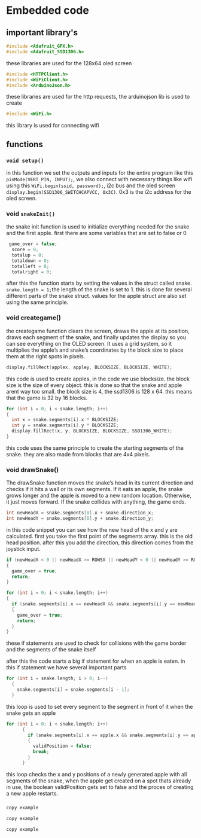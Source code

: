 # Embedded code

## important library's

```cpp
#include <Adafruit_GFX.h>
#include <Adafruit_SSD1306.h>
```

these libraries are used for the 128x64 oled screen
```cpp
#include <HTTPClient.h>
#include <WiFiClient.h>
#include <ArduinoJson.h>
```
these libraries are used for the http requests, the arduinojson lib is used to create 

```cpp
#include <WiFi.h>
```
this library is used for connecting wifi

## functions

### `void setup()`
in this function we set the outputs and inputs for the entire program like this `pinMode(VERT_PIN, INPUT);`, we also connect with necessary things like wifi using this `WiFi.begin(ssid, password);`, i2c bus and the oled screen `display.begin(SSD1306_SWITCHCAPVCC, 0x3C)`. 0x3 is the i2c address for the oled screen.

### void `snakeInit()`
the snake init function is used to initialize everything needed for the snake and the first apple. first there are some variables that are set to false or 0
```cpp
 game_over = false;
  score = 0;
  totalup = 0;
  totaldown = 0;
  totalleft = 0;
  totalright = 0;
```
after this the function starts by setting the values in the struct called snake. `snake.length = 1;`the length of the snake is set to 1. this is done for several different parts of the snake struct. values for the apple struct are also set using the same principle.

### void creategame()
the creategame function clears the screen, draws the apple at its position, draws each segment of the snake, and finally updates the display so you can see everything on the OLED screen. It uses a grid system, so it multiplies the apple’s and snake’s coordinates by the block size to place them at the right spots in pixels.

```cpp
display.fillRect(applex, appley, BLOCKSIZE, BLOCKSIZE, WHITE);
```
this code is used to create apples, in the code we use blocksize. the block size is the size of every object. this is done so that the snake and apple arent way too small. the block size is 4, the ssd1306 is 128 x 64. this means that the game is 32 by 16 blocks.

```cpp
for (int i = 0; i < snake.length; i++)
{
  int x = snake.segments[i].x * BLOCKSIZE;
  int y = snake.segments[i].y * BLOCKSIZE;
  display.fillRect(x, y, BLOCKSIZE, BLOCKSIZE, SSD1306_WHITE);
}
```
this code uses the same principle to create the starting segments of the snake. they are also made from blocks that are 4x4 pixels.

### void drawSnake()
The drawSnake function moves the snake’s head in its current direction and checks if it hits a wall or its own segments. If it eats an apple, the snake grows longer and the apple is moved to a new random location. Otherwise, it just moves forward. If the snake collides with anything, the game ends.

```cpp
int newHeadX = snake.segments[0].x + snake.direction_x;
int newHeadY = snake.segments[0].y + snake.direction_y;
```
in this code snippet you can see how the new head of the x and y are calculated. first you take the first point of the segments array. this is the old head position. after this you add the direction, this direction comes from the joystick input. 


```cpp
if (newHeadX < 0 || newHeadX >= ROWSX || newHeadY < 0 || newHeadY >= ROWSY)
{
  game_over = true;
  return;
}

for (int i = 0; i < snake.length; i++)
{
  if (snake.segments[i].x == newHeadX && snake.segments[i].y == newHeadY)
  {
    game_over = true;
    return;
  }
}
```
these if statements are used to check for collisions with the game border and the segments of the snake itself

after this the code starts a big if statement for when an apple is eaten. in this if statement we have several important parts
```cpp
for (int i = snake.length; i > 0; i--)
  {
    snake.segments[i] = snake.segments[i - 1];
  }
```
this loop is used to set every segment to the segment in front of it when the snake gets an apple

```cpp
for (int i = 0; i < snake.length; i++)
      {
        if (snake.segments[i].x == apple.x && snake.segments[i].y == apple.y)
        {
          validPosition = false;
          break;
        }
      }
```
this loop checks the x and y positions of a newly generated apple with all segments of the snake, when the apple get created on a spot thats already in use, the boolean validPosition gets set to false and the proces of creating a new apple restarts.

###
```cpp
copy example
```
```cpp
copy example
```
```cpp
copy example
```
